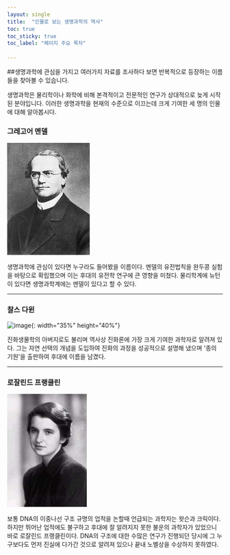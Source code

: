 ```yaml
---
layout: single
title:  "인물로 보는 생명과학의 역사"
toc: true
toc_sticky: true
toc_label: "페이지 주요 목차"

---
```

##생명과학에 관심을 가지고 여러가지 자료를 조사하다 보면 반복적으로 등장하는 이름들을 찾아볼 수 있습니다.

생명과학은 물리학이나 화학에 비해 본격적이고 전문적인 연구가 상대적으로 늦게 시작된 분야입니다.
이러한 생명과학을 현재의 수준으로 이끄는데 크게 기여한 세 명의 인물에 대해 알아봅시다.


### 그레고어 멘델
![mendel](/assets/images/mendel.jpeg)

생명과학에 관심이 있다면 누구라도 들어봤을 이름이다. 멘델의 유전법칙을 완두콩 실험을 바탕으로 확립했으며 이는 후대의 유전학 연구에 큰 영향을 미쳤다. 물리학계에 뉴턴이 있다면 생명과학계에는 멘델이 있다고 할 수 있다.

---
### 찰스 다윈
![image](https://user-images.githubusercontent.com/89365008/140674581-dfd16547-6b6d-42de-bc4e-ec990a6765f6.png){: width="35%" height="40%"}

진화생물학의 아버지로도 불리며 역사상 진화론에 가장 크게 기여한 과학자로 알려져 있다. 그는 자연 선택의 개념을 도입하여 진화의 과정을 성공적으로 설명해 냈으며 '종의 기원'을 출판하여 후대에 이름을 남겼다. 

---
### 로잘린드 프랭클린
[![franklin](/assets/images/franklin.jpg "더 자세한 내용은 여기에서!")](https://rayspace.tistory.com/223)

보통 DNA의 이중나선 구조 규명의 업적을 논할때 언급되는 과학자는 왓슨과 크릭이다. 하지만 뛰어난 업적에도
불구하고 후대에 잘 알려지지 못한 불운의 과학자가 있었으니 바로 로잘린드 프랭클린이다. DNA의 구조에 대한
수많은 연구가 진행되던 당시에 그 누구보다도 먼저 진실에 다가간 것으로 알려져 있으나 끝내 노벨상을 수상하지 못하였다.

